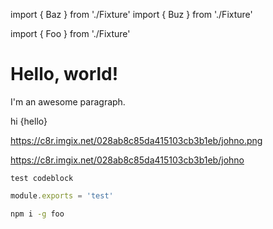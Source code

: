 import { Baz } from './Fixture'
import { Buz } from './Fixture'

import { Foo } from './Fixture'

# Hello, world!


I'm an awesome paragraph.

<Foo bg='red'>
  <Bar>hi</Bar>
    {hello}
</Foo>

https://c8r.imgix.net/028ab8c85da415103cb3b1eb/johno.png

https://c8r.imgix.net/028ab8c85da415103cb3b1eb/johno

```
test codeblock
```

```js
module.exports = 'test'
```

```sh
npm i -g foo
```
